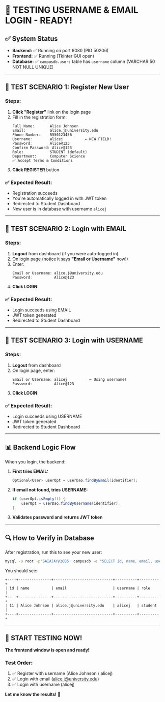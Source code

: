 # 🧪 TESTING USERNAME & EMAIL LOGIN - READY!

## ✅ System Status

- **Backend:** ✅ Running on port 8080 (PID 50206)
- **Frontend:** ✅ Running (Tkinter GUI open)
- **Database:** ✅ `campusdb.users` table has `username` column (VARCHAR 50 NOT NULL UNIQUE)

---

## 🎯 TEST SCENARIO 1: Register New User

### Steps:
1. **Click "Register"** link on the login page
2. Fill in the registration form:
   ```
   Full Name:       Alice Johnson
   Email:           alice.j@university.edu
   Phone Number:    5550123456
   Username:        alicej          ← NEW FIELD!
   Password:        Alice@123
   Confirm Password: Alice@123
   Role:            STUDENT (default)
   Department:      Computer Science
   ✅ Accept Terms & Conditions
   ```
3. **Click REGISTER** button

### ✅ Expected Result:
- Registration succeeds
- You're automatically logged in with JWT token
- Redirected to Student Dashboard
- New user is in database with username `alicej`

---

## 🎯 TEST SCENARIO 2: Login with EMAIL

### Steps:
1. **Logout** from dashboard (if you were auto-logged in)
2. On login page (notice it says **"Email or Username"** now!)
3. Enter:
   ```
   Email or Username: alice.j@university.edu
   Password:          Alice@123
   ```
4. **Click LOGIN**

### ✅ Expected Result:
- Login succeeds using EMAIL
- JWT token generated
- Redirected to Student Dashboard

---

## 🎯 TEST SCENARIO 3: Login with USERNAME

### Steps:
1. **Logout** from dashboard
2. On login page, enter:
   ```
   Email or Username: alicej          ← Using username!
   Password:          Alice@123
   ```
3. **Click LOGIN**

### ✅ Expected Result:
- Login succeeds using USERNAME
- JWT token generated
- Redirected to Student Dashboard

---

## 📊 Backend Logic Flow

When you login, the backend:

1. **First tries EMAIL:**
   ```java
   Optional<User> userOpt = userDao.findByEmail(identifier);
   ```

2. **If email not found, tries USERNAME:**
   ```java
   if (userOpt.isEmpty()) {
       userOpt = userDao.findByUsername(identifier);
   }
   ```

3. **Validates password and returns JWT token**

---

## 🔍 How to Verify in Database

After registration, run this to see your new user:

```bash
mysql -u root -p'SAIAJAY@2005' campusdb -e "SELECT id, name, email, username, role FROM users WHERE username='alicej';"
```

You should see:
```
+----+---------------+---------------------------+----------+---------+
| id | name          | email                     | username | role    |
+----+---------------+---------------------------+----------+---------+
| 11 | Alice Johnson | alice.j@university.edu    | alicej   | student |
+----+---------------+---------------------------+----------+---------+
```

---

## 🎉 START TESTING NOW!

**The frontend window is open and ready!**

### Test Order:
1. ✅ Register with username (Alice Johnson / alicej)
2. ✅ Login with email (alice.j@university.edu)
3. ✅ Login with username (alicej)

**Let me know the results!** 🚀
